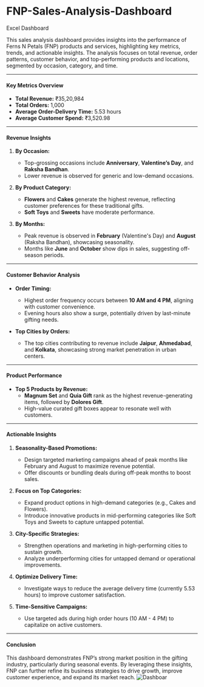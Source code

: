 # FNP-Sales-Analysis-Dashboard
Excel Dashboard

This sales analysis dashboard provides insights into the performance of Ferns N Petals (FNP) products and services, highlighting key metrics, trends, and actionable insights. The analysis focuses on total revenue, order patterns, customer behavior, and top-performing products and locations, segmented by occasion, category, and time.

---

#### **Key Metrics Overview**
- **Total Revenue:** ₹35,20,984
- **Total Orders:** 1,000
- **Average Order-Delivery Time:** 5.53 hours
- **Average Customer Spend:** ₹3,520.98

---

#### **Revenue Insights**
1. **By Occasion:**
   - Top-grossing occasions include **Anniversary**, **Valentine’s Day**, and **Raksha Bandhan**.
   - Lower revenue is observed for generic and low-demand occasions.
   
2. **By Product Category:**
   - **Flowers** and **Cakes** generate the highest revenue, reflecting customer preferences for these traditional gifts.
   - **Soft Toys** and **Sweets** have moderate performance.

3. **By Months:**
   - Peak revenue is observed in **February** (Valentine's Day) and **August** (Raksha Bandhan), showcasing seasonality.
   - Months like **June** and **October** show dips in sales, suggesting off-season periods.

---

#### **Customer Behavior Analysis**
- **Order Timing:**
   - Highest order frequency occurs between **10 AM and 4 PM**, aligning with customer convenience.
   - Evening hours also show a surge, potentially driven by last-minute gifting needs.
   
- **Top Cities by Orders:**
   - The top cities contributing to revenue include **Jaipur**, **Ahmedabad**, and **Kolkata**, showcasing strong market penetration in urban centers.

---

#### **Product Performance**
- **Top 5 Products by Revenue:**
   - **Magnum Set** and **Quia Gift** rank as the highest revenue-generating items, followed by **Dolores Gift**.
   - High-value curated gift boxes appear to resonate well with customers.

---

#### **Actionable Insights**
1. **Seasonality-Based Promotions:**
   - Design targeted marketing campaigns ahead of peak months like February and August to maximize revenue potential.
   - Offer discounts or bundling deals during off-peak months to boost sales.

2. **Focus on Top Categories:**
   - Expand product options in high-demand categories (e.g., Cakes and Flowers).
   - Introduce innovative products in mid-performing categories like Soft Toys and Sweets to capture untapped potential.

3. **City-Specific Strategies:**
   - Strengthen operations and marketing in high-performing cities to sustain growth.
   - Analyze underperforming cities for untapped demand or operational improvements.

4. **Optimize Delivery Time:**
   - Investigate ways to reduce the average delivery time (currently 5.53 hours) to improve customer satisfaction.

5. **Time-Sensitive Campaigns:**
   - Use targeted ads during high order hours (10 AM - 4 PM) to capitalize on active customers.
   
---

#### **Conclusion**
This dashboard demonstrates FNP’s strong market position in the gifting industry, particularly during seasonal events. By leveraging these insights, FNP can further refine its business strategies to drive growth, improve customer experience, and expand its market reach.
![Dashboar](https://github.com/user-attachments/assets/bcdb495f-ab27-4b1b-abc7-f3a42b95cf0c)

